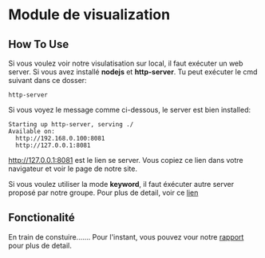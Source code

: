 # Module de visualization


## How To Use
Si vous voulez voir notre visulatisation sur local, il faut exécuter un web server. Si vous avez installé **nodejs** et **http-server**. Tu peut exécuter le cmd suivant dans ce dosser:
```shell
http-server
```
Si vous voyez le message comme ci-dessous, le server est bien installed:
```
Starting up http-server, serving ./
Available on:
  http://192.168.0.100:8081
  http://127.0.0.1:8081
```
http://127.0.0.1:8081 est le lien se server. Vous copiez ce lien dans votre navigateur et voir le page de notre site.

Si vous voulez utiliser la mode **keyword**, il faut éxécuter autre server proposé par notre groupe. Pour plus de detail, voir ce [lien](../../server_module/README.md)

## Fonctionalité

En train de constuire.......
Pour l'instant, vous pouvez vour notre [rapport](https://github.com/BolongZHANG/IGR205_Graphes/blob/master/Interactions%20sur%20des%20graphes%20de%20connaissances%20interconnect%C3%A9s.pdf) pour plus de detail.


